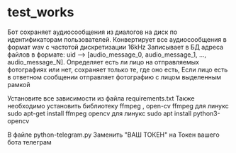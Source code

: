 # test_works

Бот сохраняет аудиосообщения из диалогов  на диск по идентификаторам пользователей.
Конвертирует все аудиосообщения в формат wav с частотой дискретизации 16kHz
Записывает в БД адреса файлов в формате: uid —> [audio_message_0, audio_message_1, ..., audio_message_N].
Определяет есть ли лицо на отправляемых фотографиях или нет, сохраняет только те, где оно есть,
Если лицо есть в ответном сообщении отправляет фотографию с лицом выделенным рамкой

Установите все зависимости из  файла requirements.txt
Также необходимо установить библиотеку ffmpeg , open-cv
ffmpeg для линукс sudo apt-get install ffmpeg 
opencv для линукс sudo apt install python3-opencv

В файле python-telegram.py Заменить "ВАШ ТОКЕН" на Токен вашего бота телеграм
